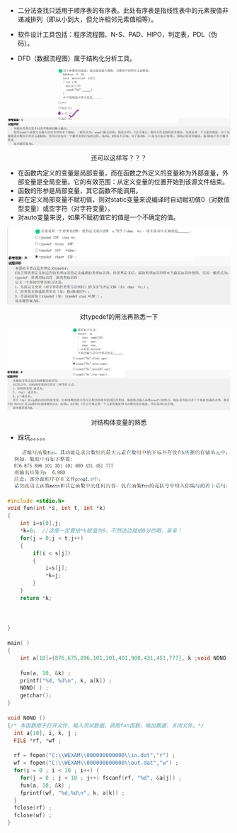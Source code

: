 - 二分法查找只适用于顺序表的有序表。此处有序表是指线性表中的元素按值非递减排列（即从小到大，但允许相邻元素值相等）。
- 软件设计工具包括：程序流程图、N-S、PAD、HIPO，判定表，PDL（伪码）。

- DFD（数据流程图）属于结构化分析工具。

![](../Image/二级错题笔记8_1.png)

<center>还可以这样写？？？</center>

- 在函数内定义的变量是局部变量，而在函数之外定义的变量称为外部变量，外部变量是全局变量。它的有效范围：从定义变量的位置开始到该源文件结束。
- 函数的形参是局部变量，其它函数不能调用。
- 若在定义局部变量不赋初值，则对static变量来说编译时自动赋初值0（对数值型变量）或空字符（对字符变量）。
- 对auto变量来说，如果不赋初值它的值是一个不确定的值。

![](../Image/二级错题笔记8_2.png)

<center>对typedef的用法再熟悉一下</center>

![](../Image/二级错题笔记8_3.png)

<center>对结构体变量的熟悉</center>

- 踩坑。。。。。

![](../Image/二级错题笔记8_4.png)

```c++
#include <stdio.h>
void fun(int *s, int t, int *k)
{
	int i=s[0],j;
	*k=0;  //这里一定要给*k赋值为0，不然这边就给0分的哦，亲亲！
	for(j = 0;j < t;j++)
	{
		if(i < s[j])
		{
			i=s[j];
			*k=j;
		}
	}
	return *k;



}

main( )
{
    int a[10]={876,675,896,101,301,401,980,431,451,777}, k ;void NONO ();

    fun(a, 10, &k) ;
    printf("%d, %d\n", k, a[k]) ;
    NONO( ) ;
    getchar();
}

void NONO ()
{/* 本函数用于打开文件，输入测试数据，调用fun函数，输出数据，关闭文件。*/
  int a[10], i, k, j ;
  FILE *rf, *wf ;

  rf = fopen("C:\\WEXAM\\000000000000\\in.dat","r") ;
  wf = fopen("C:\\WEXAM\\000000000000\\out.dat","w") ;
  for(i = 0 ; i < 10 ; i++) {
    for(j = 0 ; j < 10 ; j++) fscanf(rf, "%d", &a[j]) ;
    fun(a, 10, &k) ;
    fprintf(wf, "%d,%d\n", k, a[k]) ;
  }
  fclose(rf) ;
  fclose(wf) ;
}
```

